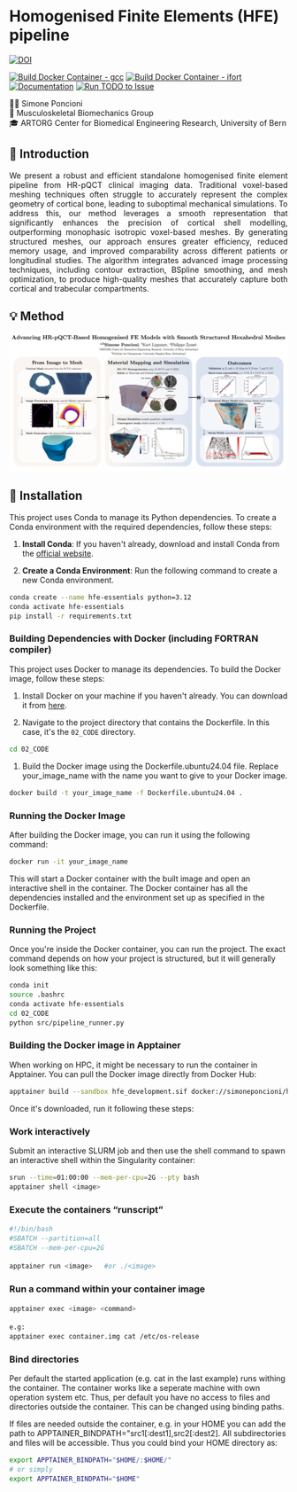 # Homogenised Finite Elements (HFE) pipeline

[![DOI](https://zenodo.org/badge/DOI/10.5281/zenodo.13879889.svg)](https://doi.org/10.5281/zenodo.13879889)

[![Build Docker Container - gcc](https://github.com/artorg-unibe-ch/HFE/actions/workflows/build-gcc.yml/badge.svg)](https://github.com/artorg-unibe-ch/HFE/actions/workflows/build-gcc.yml)
[![Build Docker Container - ifort](https://github.com/artorg-unibe-ch/HFE/actions/workflows/build-ifort.yml/badge.svg)](https://github.com/artorg-unibe-ch/HFE/actions/workflows/build-ifort.yml)
[![Documentation](https://github.com/artorg-unibe-ch/HFE/actions/workflows/docs.yml/badge.svg)](https://github.com/artorg-unibe-ch/HFE/actions/workflows/docs.yml)
[![Run TODO to Issue](https://github.com/artorg-unibe-ch/HFE/actions/workflows/todo_to_issue.yml/badge.svg)](https://github.com/artorg-unibe-ch/HFE/actions/workflows/todo_to_issue.yml)


👷🏼 Simone Poncioni <br> 🦴 Musculoskeletal Biomechanics Group<br> 🎓 ARTORG Center for Biomedical Engineering Research, University of Bern


## 📝 Introduction

<p style='text-align: justify;'> We present a robust and efficient standalone homogenised finite element pipeline from HR-pQCT clinical imaging data. Traditional voxel-based meshing techniques often struggle to accurately represent the complex geometry of cortical bone, leading to suboptimal mechanical simulations. To address this, our method leverages a smooth representation that significantly enhances the precision of cortical shell modelling, outperforming monophasic isotropic voxel-based meshes. By generating structured meshes, our approach ensures greater efficiency, reduced memory usage, and improved comparability across different patients or longitudinal studies. The algorithm integrates advanced image processing techniques, including contour extraction, BSpline smoothing, and mesh optimization, to produce high-quality meshes that accurately capture both cortical and trabecular compartments. </p>

## 💡 Method

![Graphical Abstract](02_CODE/docs/smooth_mesh_graph_abstract_v2.jpg)


## 🔧 Installation

This project uses Conda to manage its Python dependencies. To create a Conda environment with the required dependencies, follow these steps:

1. **Install Conda**: If you haven't already, download and install Conda from the [official website](https://docs.conda.io/projects/conda/en/latest/user-guide/install/index.html).

2. **Create a Conda Environment**: Run the following command to create a new Conda environment.

```sh
conda create --name hfe-essentials python=3.12
conda activate hfe-essentials
pip install -r requirements.txt
```

### Building Dependencies with Docker (including FORTRAN compiler)

This project uses Docker to manage its dependencies. To build the Docker image, follow these steps:

1. Install Docker on your machine if you haven't already. You can download it from [here](https://www.docker.com/products/docker-desktop).

2. Navigate to the project directory that contains the Dockerfile. In this case, it's the `02_CODE` directory.

```sh
cd 02_CODE
```

1. Build the Docker image using the Dockerfile.ubuntu24.04 file. Replace your_image_name with the name you want to give to your Docker image.

```sh
docker build -t your_image_name -f Dockerfile.ubuntu24.04 .
```

### Running the Docker Image

After building the Docker image, you can run it using the following command:

```sh
docker run -it your_image_name
```

This will start a Docker container with the built image and open an interactive shell in the container. The Docker container has all the dependencies installed and the environment set up as specified in the Dockerfile.

### Running the Project

Once you're inside the Docker container, you can run the project. The exact command depends on how your project is structured, but it will generally look something like this:

```sh
conda init
source .bashrc
conda activate hfe-essentials
cd 02_CODE
python src/pipeline_runner.py
```

### Building the Docker image in Apptainer

When working on HPC, it might be necessary to run the container in Apptainer. You can pull the Docker image directly from Docker Hub:

```sh
apptainer build --sandbox hfe_development.sif docker://simoneponcioni/hfe_development:latest
```

Once it's downloaded, run it following these steps:

### Work interactively

Submit an interactive SLURM job and then use the shell command to spawn an interactive shell within the Singularity container:

```sh
srun --time=01:00:00 --mem-per-cpu=2G --pty bash
apptainer shell <image>
```

### Execute the containers “runscript”

```sh
#!/bin/bash
#SBATCH --partition=all
#SBATCH --mem-per-cpu=2G

apptainer run <image>   #or ./<image>
```

### Run a command within your container image

```sh
apptainer exec <image> <command>

e.g:
apptainer exec container.img cat /etc/os-release
```

### Bind directories

Per default the started application (e.g. cat in the last example) runs withing the container. The container works like a seperate machine with own operation system etc. Thus, per default you have no access to files and directories outside the container. This can be changed using binding paths.

If files are needed outside the container, e.g. in your HOME you can add the path to APPTAINER_BINDPATH="src1[:dest1],src2[:dest2]. All subdirectories and files will be accessible. Thus you could bind your HOME directory as:

```sh
export APPTAINER_BINDPATH="$HOME/:$HOME/"   
# or simply 
export APPTAINER_BINDPATH="$HOME"
```
